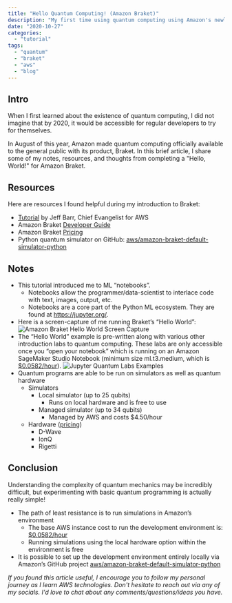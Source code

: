 ```yaml
---
title: "Hello Quantum Computing! (Amazon Braket)"
description: "My first time using quantum computing using Amazon's newly released product, Braket."
date: "2020-10-27"
categories:
  - "tutorial"
tags:
  - "quantum"
  - "braket"
  - "aws"
  - "blog"
---
```


Intro
-----

When I first learned about the existence of quantum computing, I did not imagine that by 2020, it would be accessible for regular developers to try for themselves.

In August of this year, Amazon made quantum computing officially available to the general public with its product, Braket. In this brief article, I share some of my notes, resources, and thoughts from completing a "Hello, World!" for Amazon Braket.

Resources
---------

Here are resources I found helpful during my introduction to Braket:

* [Tutorial](https://aws.amazon.com/blogs/aws/amazon-braket-go-hands-on-with-quantum-computing/) by Jeff Barr, Chief Evangelist for AWS
* Amazon Braket [Developer Guide](https://docs.aws.amazon.com/braket/latest/developerguide/braket-developer-guide.pdf)
* Amazon Braket [Pricing](https://aws.amazon.com/braket/pricing/)
* Python quantum simulator on GitHub: [aws/amazon-braket-default-simulator-python](https://github.com/aws/amazon-braket-default-simulator-python)

Notes
-----

* This tutorial introduced me to ML “notebooks”.
  * Notebooks allow the programmer/data-scientist to interlace code with text, images, output, etc.
  * Notebooks are a core part of the Python ML ecosystem. They are found at https://jupyter.org/.
* Here is a screen-capture of me running Braket’s “Hello World”:
![Amazon Braket Hello World Screen Capture](/images/amazon-braket-notebook-test-compressed.gif "Amazon Braket Hello World Screen Capture")
* The “Hello World” example is pre-written along with various other introduction labs to quantum computing. These labs are only accessible once you “open your notebook” which is running on an Amazon SageMaker Studio Notebook (minimum size ml.t3.medium, which is [$0.0582/hour](https://aws.amazon.com/sagemaker/pricing/)).
![Jupyter Quantum Labs Examples](/images/jupyter_quantum_labs.png "Jupyter Quantum Labs Examples")
* Quantum programs are able to be run on simulators as well as quantum hardware
  * Simulators
    * Local simulator (up to 25 qubits)
      * Runs on local hardware and is free to use
    * Managed simulator (up to 34 qubits)
      * Managed by AWS and costs $4.50/hour
  * Hardware ([pricing](https://aws.amazon.com/braket/pricing/))
    * D-Wave
    * IonQ
    * Rigetti

Conclusion
----------

Understanding the complexity of quantum mechanics may be incredibly difficult, but experimenting with basic quantum programming is actually really simple!

* The path of least resistance is to run simulations in Amazon’s environment
  * The base AWS instance cost to run the development environment is: [$0.0582/hour](https://aws.amazon.com/sagemaker/pricing/)
  * Running simulations using the local hardware option within the environment is free
* It is possible to set up the development environment entirely locally via Amazon’s GitHub project [aws/amazon-braket-default-simulator-python](https://github.com/aws/amazon-braket-default-simulator-python)

_If you found this article useful, I encourage you to follow my personal journey as I learn AWS technologies. Don't hesitate to reach out via any of my socials. I'd love to chat about any comments/questions/ideas you have._
